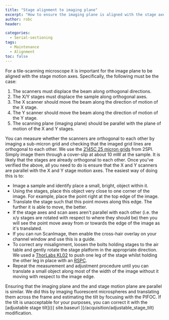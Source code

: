 ```yaml
---
title: "Stage alignment to imaging plane"
excerpt: "How to ensure the imaging plane is aligned with the stage axes"
author: robc
header:

categories:
  - Serial-sectioning
tags: 
  - Maintenance
  - Alignment
toc: false
---
```



 For a tile-scanning microscope it is important for the image plane to be aligned with the stage motion axes. Specifically, the following must be the case:

1. The scanners must displace the beam along orthogonal directions.
2. The X/Y stages must displace the sample along orthogonal axes.
3. The X scanner should move the beam along the direction of motion of the X stage.
4. The Y scanner should move the beam along the direction of motion of the Y stage. 
5. The scanning plane (imaging plane) should be parallel with the plane of motion of the X and Y stages. 

You can measure whether the scanners are orthogonal to each other by imaging a sub-micron grid and checking that the imaged grid lines are orthogonal to each other. 
We use the [2145C 25 micron grids](http://www.2spi.com/search/2145C/) from 2SPI.
Simply image them through a cover-slip at about 10 mW at the sample. 
It is likely that the stages are already orthogonal to each other. 
Once you've verified the above, all you need to do is ensure that the X and Y scanners are parallel with the X and Y stage motion axes. 
The easiest way of doing this is to:

- Image a sample and identify  place a small, bright, object within it.
- Using the stages, place this object very close to one corner of the image. For example, place the point right at the top edge of the image. 
- Translate the stage such that this point moves along this edge. The further it is able to move, the better. 
- If the stage axes and scan axes aren't parallel with each other (i.e. the x/y stages are rotated with respect to where they should be) then you will see the point move away from or towards the edge of the image as it's translated. 
- If you can run ScanImage, then enable the cross-hair overlay on your channel window and use this is a guide.
- To correct any misalignment, loosen the bolts holding stages to the air table and gently rotate the stage platform in the appropriate direction. 
We used a [ThorLabs KL02](https://www.thorlabs.com/thorproduct.cfm?partnumber=KL02) to push one leg of the stage whilst holding the other leg in place with an [RSPC](https://www.thorlabs.com/thorproduct.cfm?partnumber=RSPC).
- Repeat the measurement and adjustment procedure until you can translate a small object along most of the width of the image without it moving with respect to the image edge. 


Ensuring that the imaging plane and the and stage motion plane are parallel is similar. 
We did this by imaging fluorescent microspheres and translating them across the frame and estimating the tilt by focusing with the PIFOC.
If the tilt is unacceptable for your purposes, you can correct it with the [adjustable stage tilt]({{ site.baseurl }}/acquisition/adjustable_stage_tilt) 
 modification.
